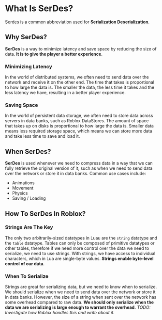 # What Is SerDes?

Serdes is a common abbreviation used for **Serialization Deserialization**.

## Why SerDes?

**SerDes** is a way to minimize latency and save space by reducing the size of data. **It is to give the player a better experience.**

### Minimizing Latency

In the world of distributed systems, we often need to send data over the network and receive it on the other end. The time that takes is proportional to how large the data is. The smaller the data, the less time it takes and the less latency we have, resulting in a better player experience.

### Saving Space

In the world of persistent data storage, we often need to store data across servers in data banks, such as Roblox DataStores. The amount of space that takes up on disks is proportional to how large the data is. Smaller data means less required storage space, which means we can store more data and take less time to save and load it.

## When SerDes?

**SerDes** is used whenever we need to compress data in a way that we can fully retrieve the original version of it, such as when we need to send data over the network or store it in data banks. Common use cases include:
- Animations
- Movement
- Physics
- Saving / Loading

## How To SerDes In Roblox?

### Strings Are The Key

The only two arbitrarily-sized datatypes in Luau are the `string` datatype and the `table` datatype. Tables can only be composed of primitive datatypes or other tables, therefore if we need more control over the data we need to serialize, we need to use strings. With strings, we have access to individual characters, which in Lua are single-byte values. **Strings enable byte-level control of our data.**

### When To Serialize

Strings are great for serializing data, but we need to know when to serialize. We should serialize when we need to send data over the network or store it in data banks. However, the size of a string when sent over the network has some overhead compared to raw data. **We should only serialize when the data we are serializing is large enough to warrant the overhead.** *TODO: Investigate how Roblox handles this and write about it.*